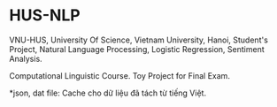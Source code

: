 # HUS-NLP
VNU-HUS, University Of Science, Vietnam University, Hanoi, Student's Project, Natural Language Processing, Logistic Regression, Sentiment Analysis.

Computational Linguistic Course. Toy Project for Final Exam.

*json, dat file: Cache cho dữ liệu đã tách từ tiếng Việt.
